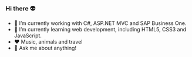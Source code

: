 ### Hi there :alien:

- 🔭 I’m currently working with C#, ASP.NET MVC and SAP Business One.
- 🌱 I’m currently learning web development, including HTML5, CSS3 and JavaScript.
- :heart: Music, animals and travel 
- 💬 Ask me about anything! 
